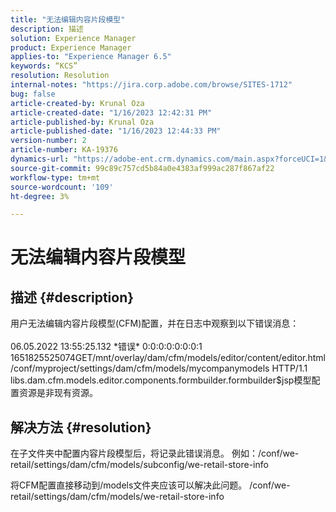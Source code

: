 ```yaml
---
title: "无法编辑内容片段模型"
description: 描述
solution: Experience Manager
product: Experience Manager
applies-to: "Experience Manager 6.5"
keywords: “KCS”
resolution: Resolution
internal-notes: "https://jira.corp.adobe.com/browse/SITES-1712"
bug: false
article-created-by: Krunal Oza
article-created-date: "1/16/2023 12:42:31 PM"
article-published-by: Krunal Oza
article-published-date: "1/16/2023 12:44:33 PM"
version-number: 2
article-number: KA-19376
dynamics-url: "https://adobe-ent.crm.dynamics.com/main.aspx?forceUCI=1&pagetype=entityrecord&etn=knowledgearticle&id=7febce37-9b95-ed11-aad1-6045bd006793"
source-git-commit: 99c89c757cd5b84a0e4383af999ac287f867af22
workflow-type: tm+mt
source-wordcount: '109'
ht-degree: 3%

---
```


# 无法编辑内容片段模型

## 描述 {#description}


用户无法编辑内容片段模型(CFM)配置，并在日志中观察到以下错误消息：
<br><br>06.05.2022 13:55:25.132 \*错误\* 0:0:0:0:0:0:0:1 1651825525074GET/mnt/overlay/dam/cfm/models/editor/content/editor.html/conf/myproject/settings/dam/cfm/models/mycompanymodels HTTP/1.1 libs.dam.cfm.models.editor.components.formbuilder.formbuilder$jsp模型配置资源是非现有资源。<br>

## 解决方法 {#resolution}


在子文件夹中配置内容片段模型后，将记录此错误消息。
例如：/conf/we-retail/settings/dam/cfm/models/subconfig/we-retail-store-info 

将CFM配置直接移动到/models文件夹应该可以解决此问题。
/conf/we-retail/settings/dam/cfm/models/we-retail-store-info
